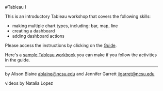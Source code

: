 #Tableau I

This is an introductory Tableau workshop that covers the following skills: 

* making multiple chart types, including: bar, map, line 
* creating a dashboard
* adding dashboard actions

Please access the instructions by clicking on the [Guide](https://github.ncsu.edu/ablaine/datavizworkshops/blob/master/Tableau/Guide.pdf). 

Here's a [sample Tableau workbook](https://public.tableau.com/profile/alblaine#!/vizhome/RaleighCrimeDashboard2/Dashboard) you can make if you follow the activities in the guide.


----
by Alison Blaine [ablaine@ncsu.edu](mailto:ablaine@ncsu.edu) and Jennifer Garrett [jigarret@ncsu.edu](mailto:jigarret@ncsu.edu)

videos by Natalia Lopez